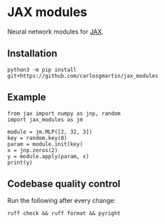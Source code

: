 # JAX modules

Neural network modules for [JAX](https://github.com/jax-ml/jax).

## Installation

```shell
python3 -m pip install git+https://github.com/carlosgmartin/jax_modules
```

## Example

```python3
from jax import numpy as jnp, random
import jax_modules as jm

module = jm.MLP([2, 32, 3])
key = random.key(0)
param = module.init(key)
x = jnp.zeros(2)
y = module.apply(param, x)
print(y)
```

## Codebase quality control

Run the following after every change:

```shell
ruff check && ruff format && pyright
```
